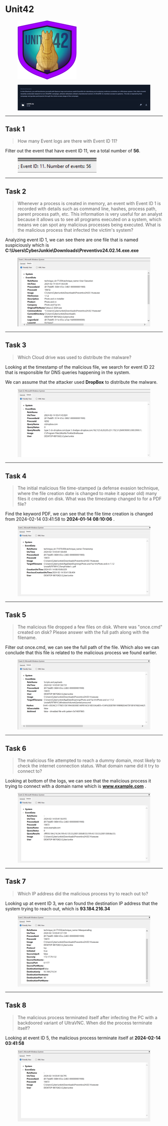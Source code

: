 # Unit42

<figure><img src="../../../.gitbook/assets/image (6).png" alt="" width="188"><figcaption></figcaption></figure>

<figure><img src="../../../.gitbook/assets/image (1) (1).png" alt=""><figcaption></figcaption></figure>

***

## Task 1

> How many Event logs are there with Event ID 11?

Filter out the event that have event ID 11, we a total number of **56**.

<figure><img src="../../../.gitbook/assets/image (2) (1).png" alt=""><figcaption></figcaption></figure>

***

## Task 2

> Whenever a process is created in memory, an event with Event ID 1 is recorded with details such as command line, hashes, process path, parent process path, etc. This information is very useful for an analyst because it allows us to see all programs executed on a system, which means we can spot any malicious processes being executed. What is the malicious process that infected the victim's system?

Analyzing event ID 1, we can see there are one file that is named suspiciously which is **C:\Users\CyberJunkie\Downloads\Preventivo24.02.14.exe.exe**

<figure><img src="../../../.gitbook/assets/image (3) (1).png" alt=""><figcaption></figcaption></figure>

***

## Task 3

> Which Cloud drive was used to distribute the malware?

Looking at the timestamp of the malicious file, we search for event ID 22 that is responsible for DNS queries happening in the system.&#x20;

We can assume that the attacker used **DropBox** to distribute the malware.

<figure><img src="../../../.gitbook/assets/image (4) (1).png" alt=""><figcaption></figcaption></figure>

***

## Task 4

> The initial malicious file time-stamped (a defense evasion technique, where the file creation date is changed to make it appear old) many files it created on disk. What was the timestamp changed to for a PDF file?

Find the keyword PDF, we can see that the file time creation is changed from 2024-02-14 03:41:58 to **2024-01-14 08:10:06** .

<figure><img src="../../../.gitbook/assets/image (5) (1).png" alt=""><figcaption></figcaption></figure>

***

## Task 5

> The malicious file dropped a few files on disk. Where was "once.cmd" created on disk? Please answer with the full path along with the filename.

Filter out once.cmd, we can see the full path of the file. Which also we can conclude that this file is related to the malicious process we found earlier.

<figure><img src="../../../.gitbook/assets/image (6) (1).png" alt=""><figcaption></figcaption></figure>

***

## Task 6

> The malicious file attempted to reach a dummy domain, most likely to check the internet connection status. What domain name did it try to connect to?

Looking at bottom of the logs, we can see that the malicious process it trying to connect with a domain name which is **www.example.com** .

<figure><img src="../../../.gitbook/assets/image (7).png" alt=""><figcaption></figcaption></figure>

***

## Task 7

> Which IP address did the malicious process try to reach out to?

Looking up at event ID 3, we can found the destination IP address that the system trying to reach out, which is **93.184.216.34**

<figure><img src="../../../.gitbook/assets/image (8).png" alt=""><figcaption></figcaption></figure>

***

## Task 8

> The malicious process terminated itself after infecting the PC with a backdoored variant of UltraVNC. When did the process terminate itself?

Looking at event ID 5, the malicious process terminate itself at **2024-02-14 03:41:58**

<figure><img src="../../../.gitbook/assets/image (9).png" alt=""><figcaption></figcaption></figure>

